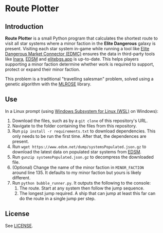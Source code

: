 # Route Plotter

## Introduction

**Route Plotter** is a small Python program that calculates the shortest route to visit all star systems where a minor faction in the **Elite Dangerous** galaxy is present. Visiting each star system in-game while running a tool like [Elite Dangerous Market Connector (EDMC)](https://edcodex.info/?m=tools&entry=150) ensures the data in third-party tools like [Inara](https://inara.cz/elite/news/), [EDSM](https://edsm.net) and [elitebgs.app](https://elitebgs.app/) is up-to-date. This helps players supporting a minor faction determine whether work is required to support, protect or expand their minor faction.

This problem is a traditional "travelling salesman" problem, solved using a genetic algorithm with the [MLROSE](https://mlrose.readthedocs.io/en/stable/) library.

## Use

In a Linux prompt (using [Windows Subsystem for Linux (WSL)](https://learn.microsoft.com/en-us/windows/wsl/install) on Windows):
1. Download the files, such as by a `git clone` of this repository's URL.
2. Navigate to the folder containing the files from this repository.
3. Run `pip install -r requirements.txt` to download dependencies. This only needs to be run the first time. After that, the dependences are present.
4. Run `wget https://www.edsm.net/dump/systemsPopulated.json.gz` to download the latest data on populated star systems from [EDSM](https://edsm.net).
5. Run `gunzip systemsPopulated.json.gz` to decompress the downloaded file.
6. (Optional) Change the name of the minor faction in `MINOR_FACTION` around line 135. It defaults to my minor faction but yours is likely different.
7. Run `python bubble_runner.py`. It outputs the following to the console:
    1. The route. Start at any system then follow the jump sequence.
    2. The longest jump required. A ship that can jump at least this far can do the route in a single jump per step. 

## License

See [LICENSE](LICENSE).
